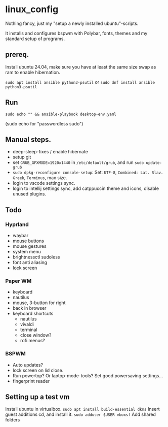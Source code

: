 # linux_config
Nothing fancy, just my "setup a newly installed ubuntu"-scripts.

It installs and configures bspwm with Polybar, fonts, themes and my standard setup of programs.

## prereq.
Install ubuntu 24.04, make sure you have at least the same size swap as ram to enable hibernation.

`sudo apt install ansible python3-psutil`
or
`sudo dnf install ansible python3-psutil`

## Run
`sudo echo "" && ansible-playbook desktop-env.yaml`

(sudo echo for "passwordless sudo")


## Manual steps.
- deep-sleep-fixes / enable hibernate
- setup git
- set `GRUB_GFXMODE=1920x1440` in `/etc/default/grub`, and run `sudo update-grub`
- `sudo dpkg-reconfigure console-setup`:
    Set: `UTF-8`, `Combined: Lat. Slav. Greek`, `Terminus`, max size.
- login to vscode settings sync.
- login to intellij settings sync, add catppuccin theme and icons, disable unused plugins.


## Todo

### Hyprland
- waybar
- mouse buttons
- mouse gestures
- system menu
- brightnessctl sudoless
- font anti aliasing
- lock screen


### Paper WM
- keyboard
- nautilus
- mouse, 3-button for right
- back in browser
- keyboard shortcuts
    - nautilus
    - vivaldi
    - terminal
    - close window?
    - rofi menus?


### BSPWM
- Auto updates?
- lock screen on lid close.
- Run powertop? Or laptop-mode-tools? Set good powersaving settings...
- fingerprint reader

## Setting up a test vm
Install ubuntu in virtualbox.
`sudo apt install build-essential dkms`
Insert guest additions cd, and install it.
`sudo adduser $USER vboxsf`
Add shared folders